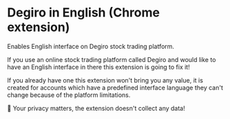 # Degiro in English (Chrome extension)

Enables English interface on Degiro stock trading platform.

If you use an online stock trading platform called Degiro and would like to have an English interface in there this extension is going to fix it!

If you already have one this extension won't bring you any value, it is created for accounts which have a predefined interface language they can't change because of the platform limitations.

🔐 Your privacy matters, the extension doesn't collect any data!
